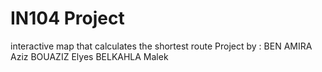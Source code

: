 # IN104 Project

interactive map that calculates the shortest route
Project by : 
BEN AMIRA Aziz
BOUAZIZ Elyes
BELKAHLA Malek
